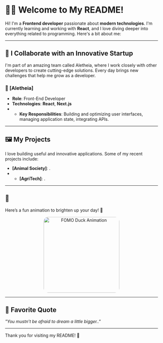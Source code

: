 # 👨‍💻 Welcome to My README!

Hi! I'm a **Frontend developer** passionate about **modern technologies**. I'm currently learning and working with **React**, and I love diving deeper into everything related to programming. Here's a bit about me:

---

## 🚀 **I Collaborate with an Innovative Startup**

I'm part of an amazing team called Aletheia, where I work closely with other developers to create cutting-edge solutions. Every day brings new challenges that help me grow as a developer.

### 💼 **[Aletheia]**
- **Role**: Front-End Developer
- **Technologies**: **React**, **Next.js**
- - **Key Responsibilities**: Building and optimizing user interfaces, managing application state, integrating APIs.

---



## 🖼️ My Projects

I love building useful and innovative applications. Some of my recent projects include:

- **[Animal Society]**: .
- - **[AgriTech]**: .

---

## 🦆 

Here’s a fun animation to brighten up your day! 🎉

<p align="center">
  <img width="250" style="border-radius: 15px;" src="https://media.giphy.com/media/HzPtbOKyBoBFsK4hyc/giphy.gif" alt="FOMO Duck Animation">
</p>

---

## 💬 **Favorite Quote**

*"You mustn’t be afraid to dream a little
 bigger.."* 

---

Thank you for visiting my README! 🚀
